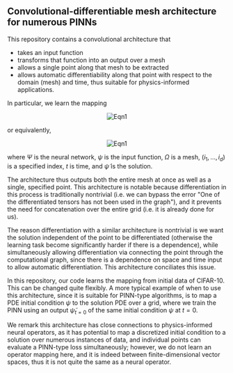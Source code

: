 ## Convolutional-differentiable mesh architecture for numerous PINNs
This repository contains a convolutional architecture that 
- takes an input function
- transforms that function into an output over a mesh
- allows a single point along that mesh to be extracted
- allows automatic differentiability along that point with respect to the domain (mesh) and time, thus suitable for physics-informed applications.

In particular, we learn the mapping


<p align="center">
  <img src="https://latex.codecogs.com/svg.image?\Psi_{\theta_{\Psi}}(\psi,\Omega,u_{i_1,...i_d},t)\rightarrow(\tilde{\psi}_{t},\tilde{\psi}_{t}|_{u_{i_1,...,i_d}})," alt="Eqn1">
</p>

or equivalently,


<p align="center">
  <img src="https://latex.codecogs.com/svg.image?\Psi:\mathbb{R}^{n_1\times...\times&space;n_d}\times\mathbb{R}^{n_1\times...\times&space;n_d}\times\mathbb{R}^{d}\times(\mathbb{R}^&plus;\cap\{0\})\times\Theta_{\Psi}\rightarrow\mathbb{R}^{n_1\times...\times&space;n_d}\times\mathbb{R}," alt="Eqn1">
</p>


where $\Psi$ is the neural network, $\psi$ is the input function, $\Omega$ is a mesh, $(i_1,...,i_d)$ is a specified index, $t$ is time, and $\tilde{\psi}$ is the solution.
  
The architecture thus outputs both the entire mesh at once as well as a single, specified point. This architecture is notable because differentiation in this process is traditionally nontrivial (i.e. we can bypass the error "One of the differentiated tensors has not been used in the graph"), and it prevents the need for concatenation over the entire grid (i.e. it is already done for us).

The reason differentiation with a similar architecture is nontrivial is we want the solution independent of the point to be differentiated (otherwise the learning task become significantly harder if there is a dependence), while simultaneously allowing differentiation via connecting the point through the computational graph, since there is a dependence on space and time input to allow automatic differentiation. This architecture conciliates this issue.

In this repository, our code learns the mapping from initial data of CIFAR-10. This can be changed quite flexibly. A more typical example of when to use this architecture, since it is suitable for PINN-type algorithms, is to map a PDE initial condition $\psi$ to the solution PDE over a grid, where we train the PINN using an output $\tilde{\psi}_{t=0}$ of the same initial condition $\psi$ at $t=0$.

We remark this architecture has close connections to physics-informed neural operators, as it has potential to map a discretized initial condition to a solution over numerous instances of data, and individual points can evaluate a PINN-type loss simultaneously; however, we do not learn an operator mapping here, and it is indeed between finite-dimensional vector spaces, thus it is not quite the same as a neural operator.
